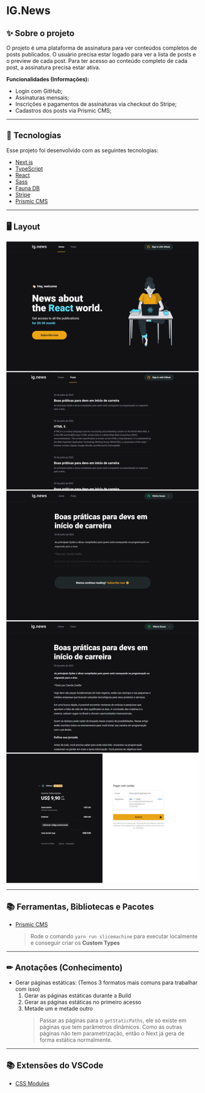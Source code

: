 # IG.News

## ✨ **Sobre o projeto**

O projeto é uma plataforma de assinatura para ver conteúdos completos de posts publicados.
O usuário precisa estar logado para ver a lista de posts e o preview de cada post. Para ter acesso ao conteúdo completo de cada post, a assinatura precisa estar ativa.

**Funcionalidades (Informações):**

- Login com GitHub;
- Assinaturas mensais;
- Inscrições e pagamentos de assinaturas via checkout do Stripe;
- Cadastros dos posts via Prismic CMS;

---

## 🚀 Tecnologias

Esse projeto foi desenvolvido com as seguintes tecnologias:

- [Next.js](https://nextjs.org/)
- [TypeScript](https://www.typescriptlang.org/)
- [React](https://reactjs.org)
- [Sass](https://sass-lang.com/)
- [Fauna DB](https://fauna.com/)
- [Stripe](https://stripe.com/br)
- [Prismic CMS](https://prismic.io/)

---

## 🖥 **Layout**

![Home](./docs/images/home.png)
![Posts](./docs/images/posts.png)
![Post Preview](./docs/images/post-preview.png)
![Post](./docs/images/post.png)
![Subscription - Stripe Checkout](./docs/images/stripe-checkout.png)

---

## 📚 **Ferramentas, Bibliotecas e Pacotes**

- [Prismic CMS](https://prismic.io/)
  > Rode o comando `yarn run slicemachine` para executar localmente e conseguir criar os **Custom Types**

---

## ✏ **Anotações (Conhecimento)**

- Gerar páginas estáticas: (Temos 3 formatos mais comuns para trabalhar com isso)
  1.  Gerar as páginas estáticas durante a Build
  2.  Gerar as páginas estáticas no primeiro acesso
  3.  Metade um e metade outro
      > Passar as páginas para o `getStaticPaths`, ele só existe em páginas que tem parâmetros dinâmicos. Como as outras páginas não tem parametrização, então o Next já gera de forma estática normalmente.

---

## 📚 **Extensões do VSCode**

- [CSS Modules](https://marketplace.visualstudio.com/items?itemName=clinyong.vscode-css-modules)
